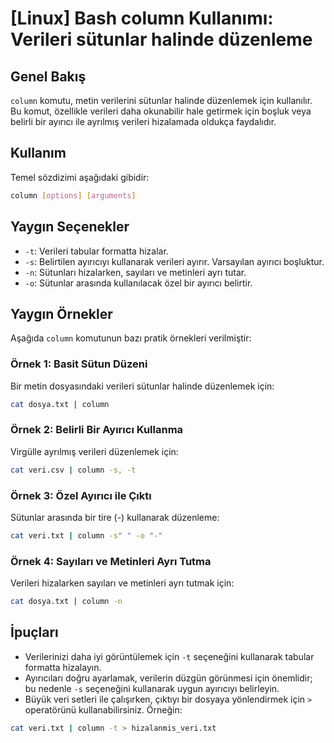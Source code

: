 # [Linux] Bash column Kullanımı: Verileri sütunlar halinde düzenleme

## Genel Bakış
`column` komutu, metin verilerini sütunlar halinde düzenlemek için kullanılır. Bu komut, özellikle verileri daha okunabilir hale getirmek için boşluk veya belirli bir ayırıcı ile ayrılmış verileri hizalamada oldukça faydalıdır.

## Kullanım
Temel sözdizimi aşağıdaki gibidir:
```bash
column [options] [arguments]
```

## Yaygın Seçenekler
- `-t`: Verileri tabular formatta hizalar.
- `-s`: Belirtilen ayırıcıyı kullanarak verileri ayırır. Varsayılan ayırıcı boşluktur.
- `-n`: Sütunları hizalarken, sayıları ve metinleri ayrı tutar.
- `-o`: Sütunlar arasında kullanılacak özel bir ayırıcı belirtir.

## Yaygın Örnekler
Aşağıda `column` komutunun bazı pratik örnekleri verilmiştir:

### Örnek 1: Basit Sütun Düzeni
Bir metin dosyasındaki verileri sütunlar halinde düzenlemek için:
```bash
cat dosya.txt | column
```

### Örnek 2: Belirli Bir Ayırıcı Kullanma
Virgülle ayrılmış verileri düzenlemek için:
```bash
cat veri.csv | column -s, -t
```

### Örnek 3: Özel Ayırıcı ile Çıktı
Sütunlar arasında bir tire (-) kullanarak düzenleme:
```bash
cat veri.txt | column -s" " -o "-"
```

### Örnek 4: Sayıları ve Metinleri Ayrı Tutma
Verileri hizalarken sayıları ve metinleri ayrı tutmak için:
```bash
cat dosya.txt | column -n
```

## İpuçları
- Verilerinizi daha iyi görüntülemek için `-t` seçeneğini kullanarak tabular formatta hizalayın.
- Ayırıcıları doğru ayarlamak, verilerin düzgün görünmesi için önemlidir; bu nedenle `-s` seçeneğini kullanarak uygun ayırıcıyı belirleyin.
- Büyük veri setleri ile çalışırken, çıktıyı bir dosyaya yönlendirmek için `>` operatörünü kullanabilirsiniz. Örneğin:
```bash
cat veri.txt | column -t > hizalanmis_veri.txt
```